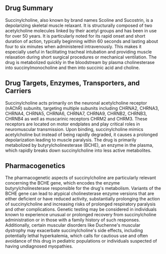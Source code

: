 ## Drug Summary
Succinylcholine, also known by brand names Scoline and Sucostrin, is a depolarizing skeletal muscle relaxant. It is structurally composed of two acetylcholine molecules linked by their acetyl groups and has been in use for over 50 years. It is particularly noted for its rapid onset and short duration of action, typically beginning within 60 seconds and lasting about four to six minutes when administered intravenously. This makes it especially useful in facilitating tracheal intubation and providing muscle relaxation during short surgical procedures or mechanical ventilation. The drug is metabolized quickly in the bloodstream by plasma cholinesterase into succinylmonocholine and then into succinic acid and choline.

## Drug Targets, Enzymes, Transporters, and Carriers
Succinylcholine acts primarily on the neuronal acetylcholine receptor (nAChR) subunits, targeting multiple subunits including CHRNA2, CHRNA3, CHRNA4, CHRNA5, CHRNA6, CHRNA7, CHRNA9, CHRNB2, CHRNB3, CHRNB4 as well as muscarinic receptors CHRM2 and CHRM3. These receptors are located on motor endplates and play critical roles in neuromuscular transmission. Upon binding, succinylcholine mimics acetylcholine but instead of being rapidly degraded, it causes a prolonged depolarization leading to muscle paralysis. The drug is primarily metabolized by butyrylcholinesterase (BCHE), an enzyme in the plasma, which rapidly breaks down succinylcholine into less active metabolites.

## Pharmacogenetics
The pharmacogenetic aspects of succinylcholine are particularly relevant concerning the BCHE gene, which encodes the enzyme butyrylcholinesterase responsible for the drug's metabolism. Variants of the BCHE gene can lead to atypical cholinesterase enzyme versions that are either deficient or have reduced activity, substantially prolonging the action of succinylcholine and increasing risks of prolonged respiratory paralysis and other complications. Genetic testing may be considered in individuals known to experience unusual or prolonged recovery from succinylcholine administration or in those with a family history of such responses. Additionally, certain muscular disorders like Duchenne's muscular dystrophy may exacerbate succinylcholine's side effects, including potentially lethal hyperkalemia, which calls for cautious use and often avoidance of this drug in pediatric populations or individuals suspected of having undiagnosed myopathies.